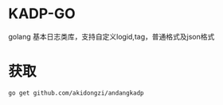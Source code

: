 # KADP-GO
golang 基本日志类库，支持自定义logid,tag，普通格式及json格式

# 获取
    go get github.com/akidongzi/andangkadp
